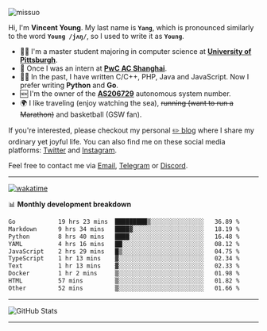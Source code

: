 <p align="left"> <img src="https://komarev.com/ghpvc/?username=missuo&label=Profile%20views&color=0e75b6&style=flat" alt="missuo" /> </p>


Hi, I'm **Vincent Young**. My last name is **`Yang`**, which is pronounced similarly to the word **`Young /jʌŋ/`**, so I used to write it as **`Young`**. 

-  👨‍🎓 I'm a master student majoring in computer science at [**University of Pittsburgh**](https://www.pitt.edu).
-  💼 Once I was an intern at **[PwC AC Shanghai](https://www.linkedin.com/company/pwc-ac-shanghai/)**.
-  👨‍💻 In the past, I have written C/C++, PHP, Java and JavaScript. Now I prefer writing **Python** and **Go**.
-  🆕 I'm the owner of the **[AS206729](https://bgp.tools/AS206729)** autonomous system number.
-  🌍 I like traveling (enjoy watching the sea), ~~running (want to run a Marathon)~~ and basketball (GSW fan).

If you're interested, please checkout my personal [✏️ blog](https://missuo.me/) where I share my ordinary yet joyful life. You can also find me on these social media platforms: [Twitter](https://twitter.com/m1ssuo) and [Instagram](https://www.instagram.com/m1ssuo).

Feel free to contact me via <a href="mailto:i@yyt.moe">Email</a>, [Telegram](https://t.me/missuo) or [Discord](https://discordapp.com/users/missuo#7448).

-------

[![wakatime](https://wakatime.com/badge/user/c13cd961-40ca-417a-afb6-1f9ea8ac295c.svg)](https://wakatime.com/@missuo)

📊 **Monthly development breakdown**
<!--START_SECTION:waka-->

```txt
Go            19 hrs 23 mins  █████████▒░░░░░░░░░░░░░░░   36.89 %
Markdown      9 hrs 34 mins   ████▓░░░░░░░░░░░░░░░░░░░░   18.19 %
Python        8 hrs 40 mins   ████░░░░░░░░░░░░░░░░░░░░░   16.48 %
YAML          4 hrs 16 mins   ██░░░░░░░░░░░░░░░░░░░░░░░   08.12 %
JavaScript    2 hrs 29 mins   █▒░░░░░░░░░░░░░░░░░░░░░░░   04.75 %
TypeScript    1 hr 13 mins    ▓░░░░░░░░░░░░░░░░░░░░░░░░   02.34 %
Text          1 hr 13 mins    ▓░░░░░░░░░░░░░░░░░░░░░░░░   02.33 %
Docker        1 hr 2 mins     ▒░░░░░░░░░░░░░░░░░░░░░░░░   01.98 %
HTML          57 mins         ▒░░░░░░░░░░░░░░░░░░░░░░░░   01.82 %
Other         52 mins         ▒░░░░░░░░░░░░░░░░░░░░░░░░   01.66 %
```

<!--END_SECTION:waka-->

-------

![GitHub Stats](https://github-readme-stats-opal-alpha-76.vercel.app/api?username=missuo&show_icons=true&theme=transparent)

-------

